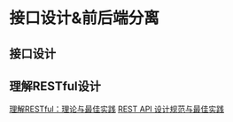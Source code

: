 # 接口设计&前后端分离
## 接口设计

## 理解RESTful设计
[理解RESTful：理论与最佳实践](https://www.cnblogs.com/yonghengzh/p/13750612.html)
[REST API 设计规范与最佳实践](https://github.com/Highflyer/REST_API_DESIGN_GUIDE)



